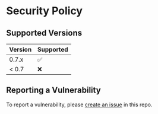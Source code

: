 # Security Policy

## Supported Versions

| Version | Supported          |
| ------- | ------------------ |
| 0.7.x   | :white_check_mark: |
| < 0.7   | :x:                |

## Reporting a Vulnerability

To report a vulnerability, please
[create an issue](https://github.com/integreat-io/integreat-adapter-json/issues) in this
repo.
